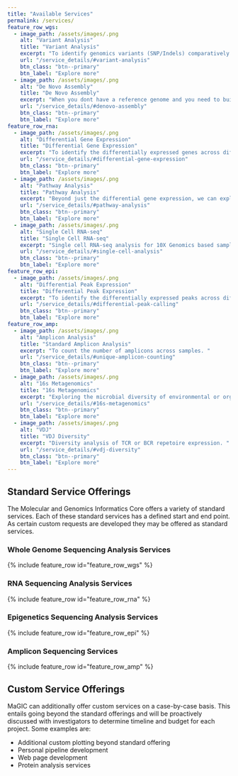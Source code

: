 ```yaml
---
title: "Available Services"
permalink: /services/
feature_row_wgs:
  - image_path: /assets/images/.png
    alt: "Variant Analysis"
    title: "Variant Analysis"
    excerpt: "To identify genomics variants (SNP/Indels) comparatively. Usually involves comparing to reference, but can also be used for cross-sample comparisons. "
    url: "/service_details/#variant-analysis"
    btn_class: "btn--primary"
    btn_label: "Explore more" 
  - image_path: /assets/images/.png
    alt: "De Novo Assembly"
    title: "De Novo Assembly"
    excerpt: "When you dont have a reference genome and you need to build one, we can perform de novo assembly. This can be an iterative process requiring multiple data types to achieve completion. "
    url: "/service_details/#denovo-assembly"
    btn_class: "btn--primary"
    btn_label: "Explore more" 
feature_row_rna:
  - image_path: /assets/images/.png
    alt: "Differential Gene Expression"
    title: "Differential Gene Expression"
    excerpt: "To identify the differentially expressed genes across different conditions. "
    url: "/service_details/#differential-gene-expression"
    btn_class: "btn--primary"
    btn_label: "Explore more" 
  - image_path: /assets/images/.png
    alt: "Pathway Analysis"
    title: "Pathway Analysis"
    excerpt: "Beyond just the differential gene expression, we can explore the pathways or gene ontologies that are available to garner a more wholistic view of what is perturbed in your conditions. "
    url: "/service_details/#pathway-analysis"
    btn_class: "btn--primary"
    btn_label: "Explore more"
  - image_path: /assets/images/.png
    alt: "Single Cell RNA-seq"
    title: "Single Cell RNA-seq"
    excerpt: "Single cell RNA-seq analysis for 10X Genomics based samples "
    url: "/service_details/#single-cell-analysis"
    btn_class: "btn--primary"
    btn_label: "Explore more"
feature_row_epi:
  - image_path: /assets/images/.png
    alt: "Differential Peak Expression"
    title: "Differential Peak Expression"
    excerpt: "To identify the differentially expressed peaks across different conditions. Usually for ChIP-seq or ATAC-seq"
    url: "/service_details/#differential-peak-calling"
    btn_class: "btn--primary"
    btn_label: "Explore more" 
feature_row_amp:
  - image_path: /assets/images/.png
    alt: "Amplicon Analysis"
    title: "Standard Amplicon Analysis"
    excerpt: "To count the number of amplicons across samples. "
    url: "/service_details/#unique-amplicon-counting"
    btn_class: "btn--primary"
    btn_label: "Explore more" 
  - image_path: /assets/images/.png
    alt: "16s Metagenomics"
    title: "16s Metagenomics"
    excerpt: "Exploring the microbial diversity of environmental or organismal samples.  "
    url: "/service_details/#16s-metagenomics"
    btn_class: "btn--primary"
    btn_label: "Explore more"
  - image_path: /assets/images/.png
    alt: "VDJ"
    title: "VDJ Diversity"
    excerpt: "Diversity analysis of TCR or BCR repetoire expression. "
    url: "/service_details/#vdj-diversity"
    btn_class: "btn--primary"
    btn_label: "Explore more"
---
```


## Standard Service Offerings
The Molecular and Genomics Informatics Core offers a variety of standard services. Each of these standard services has a defined start and end point. As certain custom requests are developed they may be offered as standard services. 

### Whole Genome Sequencing Analysis Services
{% include feature_row id="feature_row_wgs" %}

### RNA Sequencing Analysis Services

{% include feature_row id="feature_row_rna" %}

### Epigenetics Sequencing Analysis Services

{% include feature_row id="feature_row_epi" %}

### Amplicon Sequencing Services

{% include feature_row id="feature_row_amp" %}

## Custom Service Offerings

MaGIC can additionally offer custom services on a case-by-case basis. This entails going beyond the standard offerings and will be proactively discussed with investigators to determine timeline and budget for each project. Some examples are:

- Additional custom plotting beyond standard offering
- Personal pipeline development
- Web page development
- Protein analysis services

